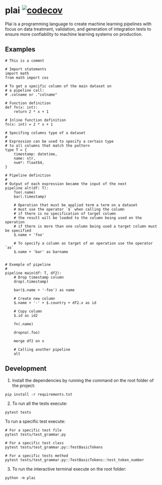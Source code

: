 # plai [![codecov](https://codecov.io/gh/matheusbsilva/plai/branch/master/graph/badge.svg?token=Z56KFD6WPY)](https://codecov.io/gh/matheusbsilva/plai)

Plai is a programming language to create machine learning pipelines 
with focus on data treatment, validation, and generation of integration tests to ensure more confiability to machine learning systems on production.

## Examples 

```
# This is a commnt

# Import statements
import math
from math import cos 

# To get a specific column of the main dataset on
# a pipeline call:
# .colname or ."colname"

# Function definition
def fn(x: int):
    return 2 * x + 1

# Inline function definition
fn(x: int) = 2 * x + 1

# Specifing columns type of a dataset
#
# Expression can be used to specify a certain type
# to all columns that match the pattern
type T = {
    timestamp: datetime,
    name: str,
    num*: float64,    
}

# Pipeline definition
# 
# Output of each expression became the input of the next
pipeline alt(df: T):
    foo(.name)
    bar(.timestamp)

    # Operation that must be applied term a term on a dataset
    # must use the operator `$` when calling the column
    # if there is no specification of target column 
    # the result will be loaded to the column being used on the operation
    # if there is more than one column being used a target column must be specified
    $.name + 'foo'

    # To specify a column as target of an operation use the operator `as`
    $.name + 'bar' as barname


# Exemple of pipeline
#
pipeline main(df: T, df2): 
    # Drop timestamp column
    drop(.timestamp)         

    bar($.name + '-foo') as name

    # Create new column 
    $.name + '-' + $.country + df2.x as id
    
    # Copy column
    $.id as id2
    
    fn(.name)

    dropna(.foo)

    merge df2 on x

    # Calling another pipeline
    alt
```

## Development 

1. Install the dependencies by running the command on the root folder of the project:
```
pip install -r requirements.txt
```

2. To run all the tests execute:
```
pytest tests
```

To run a specific test execute:
```
# For a specific test file
pytest tests/test_grammar.py

# For a specific test class
pytest tests/test_grammar.py::TestBasicTokens

# For a specific tests method
pytest tests/test_grammar.py::TestBasicTokens::test_token_number
```

3. To run the interactive terminal execute on the root folder:
```
python -m plai
```